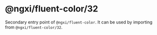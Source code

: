 # @ngxi/fluent-color/32

Secondary entry point of `@ngxi/fluent-color`. It can be used by importing from `@ngxi/fluent-color/32`.
